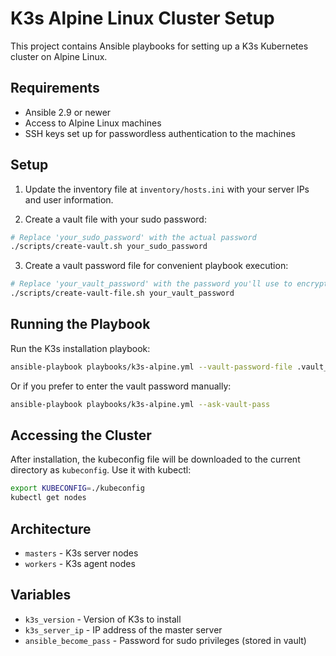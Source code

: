 # K3s Alpine Linux Cluster Setup

This project contains Ansible playbooks for setting up a K3s Kubernetes cluster on Alpine Linux.

## Requirements

- Ansible 2.9 or newer
- Access to Alpine Linux machines
- SSH keys set up for passwordless authentication to the machines

## Setup

1. Update the inventory file at `inventory/hosts.ini` with your server IPs and user information.

2. Create a vault file with your sudo password:

```bash
# Replace 'your_sudo_password' with the actual password
./scripts/create-vault.sh your_sudo_password
```

3. Create a vault password file for convenient playbook execution:

```bash
# Replace 'your_vault_password' with the password you'll use to encrypt the vault
./scripts/create-vault-file.sh your_vault_password
```

## Running the Playbook

Run the K3s installation playbook:

```bash
ansible-playbook playbooks/k3s-alpine.yml --vault-password-file .vault_pass
```

Or if you prefer to enter the vault password manually:

```bash
ansible-playbook playbooks/k3s-alpine.yml --ask-vault-pass
```

## Accessing the Cluster

After installation, the kubeconfig file will be downloaded to the current directory as `kubeconfig`. Use it with kubectl:

```bash
export KUBECONFIG=./kubeconfig
kubectl get nodes
```

## Architecture

- `masters` - K3s server nodes
- `workers` - K3s agent nodes

## Variables

- `k3s_version` - Version of K3s to install
- `k3s_server_ip` - IP address of the master server
- `ansible_become_pass` - Password for sudo privileges (stored in vault)
